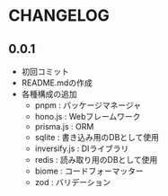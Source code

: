 # CHANGELOG

## 0.0.1

- 初回コミット
- README.mdの作成
- 各種構成の追加
  - pnpm : パッケージマネージャ
  - hono.js : Webフレームワーク
  - prisma.js : ORM
  - sqlite : 書き込み用のDBとして使用
  - inversify.js : DIライブラリ
  - redis : 読み取り用のDBとして使用
  - biome : コードフォーマッター
  - zod : バリデーション

